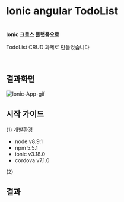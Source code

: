 

# Ionic angular TodoList 
<br />
<b>Ionic 크로스 플랫폼으로 </b>
<p>TodoList CRUD 과제로 만들었습니다</p>
<br />

## 결과화면 

![Ionic-App-gif](https://github.com/yunsungjoong/myApp/assets/96567925/d6f2a34a-0491-49d0-a769-f55f9f0a98f5)

## 시작 가이드

(1) 개발환경
- node v8.9.1
- npm 5.5.1
- ionic v3.18.0
- cordova v7.1.0

(2) 


## 결과
